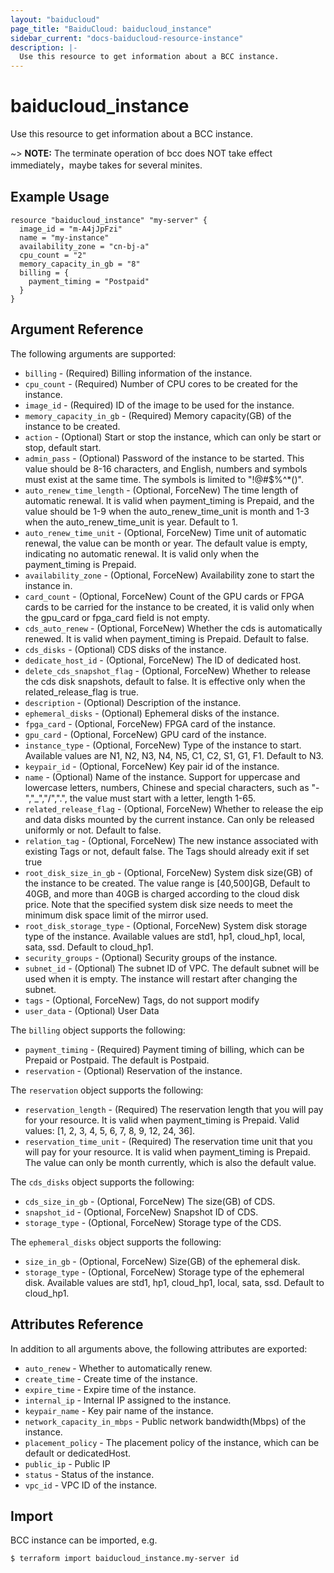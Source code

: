 ```yaml
---
layout: "baiducloud"
page_title: "BaiduCloud: baiducloud_instance"
sidebar_current: "docs-baiducloud-resource-instance"
description: |-
  Use this resource to get information about a BCC instance.
---
```


# baiducloud_instance

Use this resource to get information about a BCC instance.

~> **NOTE:** The terminate operation of bcc does NOT take effect immediately，maybe takes for several minites.

## Example Usage

```hcl
resource "baiducloud_instance" "my-server" {
  image_id = "m-A4jJpFzi"
  name = "my-instance"
  availability_zone = "cn-bj-a"
  cpu_count = "2"
  memory_capacity_in_gb = "8"
  billing = {
    payment_timing = "Postpaid"
  }
}
```

## Argument Reference

The following arguments are supported:

* `billing` - (Required) Billing information of the instance.
* `cpu_count` - (Required) Number of CPU cores to be created for the instance.
* `image_id` - (Required) ID of the image to be used for the instance.
* `memory_capacity_in_gb` - (Required) Memory capacity(GB) of the instance to be created.
* `action` - (Optional) Start or stop the instance, which can only be start or stop, default start.
* `admin_pass` - (Optional) Password of the instance to be started. This value should be 8-16 characters, and English, numbers and symbols must exist at the same time. The symbols is limited to "!@#$%^*()".
* `auto_renew_time_length` - (Optional, ForceNew) The time length of automatic renewal. It is valid when payment_timing is Prepaid, and the value should be 1-9 when the auto_renew_time_unit is month and 1-3 when the auto_renew_time_unit is year. Default to 1.
* `auto_renew_time_unit` - (Optional, ForceNew) Time unit of automatic renewal, the value can be month or year. The default value is empty, indicating no automatic renewal. It is valid only when the payment_timing is Prepaid.
* `availability_zone` - (Optional, ForceNew) Availability zone to start the instance in.
* `card_count` - (Optional, ForceNew) Count of the GPU cards or FPGA cards to be carried for the instance to be created, it is valid only when the gpu_card or fpga_card field is not empty.
* `cds_auto_renew` - (Optional, ForceNew) Whether the cds is automatically renewed. It is valid when payment_timing is Prepaid. Default to false.
* `cds_disks` - (Optional) CDS disks of the instance.
* `dedicate_host_id` - (Optional, ForceNew) The ID of dedicated host.
* `delete_cds_snapshot_flag` - (Optional, ForceNew) Whether to release the cds disk snapshots, default to false. It is effective only when the related_release_flag is true.
* `description` - (Optional) Description of the instance.
* `ephemeral_disks` - (Optional) Ephemeral disks of the instance.
* `fpga_card` - (Optional, ForceNew) FPGA card of the instance.
* `gpu_card` - (Optional, ForceNew) GPU card of the instance.
* `instance_type` - (Optional, ForceNew) Type of the instance to start. Available values are N1, N2, N3, N4, N5, C1, C2, S1, G1, F1. Default to N3.
* `keypair_id` - (Optional, ForceNew) Key pair id of the instance.
* `name` - (Optional) Name of the instance. Support for uppercase and lowercase letters, numbers, Chinese and special characters, such as "-","_","/",".", the value must start with a letter, length 1-65.
* `related_release_flag` - (Optional, ForceNew) Whether to release the eip and data disks mounted by the current instance. Can only be released uniformly or not. Default to false.
* `relation_tag` - (Optional, ForceNew) The new instance associated with existing Tags or not, default false. The Tags should already exit if set true
* `root_disk_size_in_gb` - (Optional, ForceNew) System disk size(GB) of the instance to be created. The value range is [40,500]GB, Default to 40GB, and more than 40GB is charged according to the cloud disk price. Note that the specified system disk size needs to meet the minimum disk space limit of the mirror used.
* `root_disk_storage_type` - (Optional, ForceNew) System disk storage type of the instance. Available values are std1, hp1, cloud_hp1, local, sata, ssd. Default to cloud_hp1.
* `security_groups` - (Optional) Security groups of the instance.
* `subnet_id` - (Optional) The subnet ID of VPC. The default subnet will be used when it is empty. The instance will restart after changing the subnet.
* `tags` - (Optional, ForceNew) Tags, do not support modify
* `user_data` - (Optional) User Data

The `billing` object supports the following:

* `payment_timing` - (Required) Payment timing of billing, which can be Prepaid or Postpaid. The default is Postpaid.
* `reservation` - (Optional) Reservation of the instance.

The `reservation` object supports the following:

* `reservation_length` - (Required) The reservation length that you will pay for your resource. It is valid when payment_timing is Prepaid. Valid values: [1, 2, 3, 4, 5, 6, 7, 8, 9, 12, 24, 36].
* `reservation_time_unit` - (Required) The reservation time unit that you will pay for your resource. It is valid when payment_timing is Prepaid. The value can only be month currently, which is also the default value.

The `cds_disks` object supports the following:

* `cds_size_in_gb` - (Optional, ForceNew) The size(GB) of CDS.
* `snapshot_id` - (Optional, ForceNew) Snapshot ID of CDS.
* `storage_type` - (Optional, ForceNew) Storage type of the CDS.

The `ephemeral_disks` object supports the following:

* `size_in_gb` - (Optional, ForceNew) Size(GB) of the ephemeral disk.
* `storage_type` - (Optional, ForceNew) Storage type of the ephemeral disk. Available values are std1, hp1, cloud_hp1, local, sata, ssd. Default to cloud_hp1.

## Attributes Reference

In addition to all arguments above, the following attributes are exported:

* `auto_renew` - Whether to automatically renew.
* `create_time` - Create time of the instance.
* `expire_time` - Expire time of the instance.
* `internal_ip` - Internal IP assigned to the instance.
* `keypair_name` - Key pair name of the instance.
* `network_capacity_in_mbps` - Public network bandwidth(Mbps) of the instance.
* `placement_policy` - The placement policy of the instance, which can be default or dedicatedHost.
* `public_ip` - Public IP
* `status` - Status of the instance.
* `vpc_id` - VPC ID of the instance.


## Import

BCC instance can be imported, e.g.

```hcl
$ terraform import baiducloud_instance.my-server id
```

